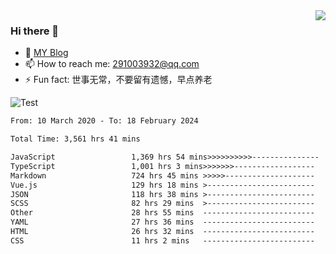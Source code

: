 <img align='right' src='https://github-readme-stats.vercel.app/api?username=niaogege&show_icons=true&theme=radical'/>

### Hi there 👋

- 🌱 [MY Blog](https://bythewayer.com/)
- 📫 How to reach me: 291003932@qq.com
- ⚡ Fun fact:  世事无常，不要留有遗憾，早点养老

![Test](https://github-readme-stats.vercel.app/api/top-langs/?username=niaogege&layout=compact)

<!--START_SECTION:waka-->

```txt
From: 10 March 2020 - To: 18 February 2024

Total Time: 3,561 hrs 41 mins

JavaScript                 1,369 hrs 54 mins>>>>>>>>>>---------------   38.46 %
TypeScript                 1,001 hrs 3 mins>>>>>>>------------------   28.11 %
Markdown                   724 hrs 45 mins >>>>>--------------------   20.35 %
Vue.js                     129 hrs 18 mins >------------------------   03.63 %
JSON                       118 hrs 38 mins >------------------------   03.33 %
SCSS                       82 hrs 29 mins  >------------------------   02.32 %
Other                      28 hrs 55 mins  -------------------------   00.81 %
YAML                       27 hrs 36 mins  -------------------------   00.78 %
HTML                       26 hrs 32 mins  -------------------------   00.75 %
CSS                        11 hrs 2 mins   -------------------------   00.31 %
```

<!--END_SECTION:waka-->
